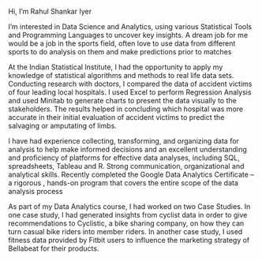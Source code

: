 Hi, I’m Rahul Shankar Iyer

I’m interested in Data Science and Analytics, using various Statistical Tools and Programming Languages to uncover key insights. A dream job for me would be a job in the sports field, often love to use data from different sports to do analysis on them and make predictions prior to matches

At the Indian Statistical Institute, I had the opportunity to apply my knowledge of statistical algorithms and methods to real life data sets. Conducting research with doctors, I compared the data of accident victims of four leading local hospitals. I used Excel to perform Regression Analysis and used Minitab to generate charts to present the data visually to the stakeholders. The results helped in concluding which hospital was more accurate in their initial evaluation of accident victims to predict the salvaging or amputating of limbs.

I have had experience collecting, transforming, and organizing data for analysis to help make informed decisions and an excellent understanding and proficiency of platforms for effective data analyses, including SQL, spreadsheets, Tableau and R. Strong communication, organizational and analytical skills. Recently completed the Google Data Analytics Certificate – a rigorous , hands-on program that covers the entire scope of the data analysis process

As part of my Data Analytics course, I had worked on two Case Studies. In one case study, I had generated insights from cyclist data in order to give recommendations to Cyclistic, a bike sharing company, on how they can turn casual bike riders into member riders. In another case study, I used fitness data provided by Fitbit users to influence the marketing strategy of Bellabeat for their products. 

<!---
rahulshankariyer/rahulshankariyer is a ✨ special ✨ repository because its `README.md` (this file) appears on your GitHub profile.
You can click the Preview link to take a look at your changes.
--->

